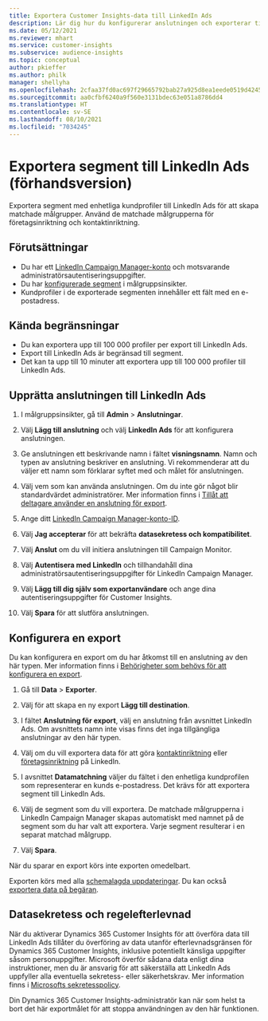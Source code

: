 ```yaml
---
title: Exportera Customer Insights-data till LinkedIn Ads
description: Lär dig hur du konfigurerar anslutningen och exporterar till LinkedIn Ads.
ms.date: 05/12/2021
ms.reviewer: mhart
ms.service: customer-insights
ms.subservice: audience-insights
ms.topic: conceptual
author: pkieffer
ms.author: philk
manager: shellyha
ms.openlocfilehash: 2cfaa37fd0ac697f29665792bab27a925d8ea1eede0519d424524a7e5accbfeb
ms.sourcegitcommit: aa0cfbf6240a9f560e3131bdec63e051a8786dd4
ms.translationtype: HT
ms.contentlocale: sv-SE
ms.lasthandoff: 08/10/2021
ms.locfileid: "7034245"
---
```

# <a name="export-segments-to-linkedin-ads-preview"></a>Exportera segment till LinkedIn Ads (förhandsversion)

Exportera segment med enhetliga kundprofiler till LinkedIn Ads för att skapa matchade målgrupper. Använd de matchade målgrupperna för företagsinriktning och kontaktinriktning.

## <a name="prerequisites"></a>Förutsättningar

-   Du har ett [LinkedIn Campaign Manager-konto](https://business.linkedin.com/marketing-solutions/ads) och motsvarande administratörsautentiseringsuppgifter.
-   Du har [konfigurerade segment](segments.md) i målgruppsinsikter.
-   Kundprofiler i de exporterade segmenten innehåller ett fält med en e-postadress.

## <a name="known-limitations"></a>Kända begränsningar

- Du kan exportera upp till 100 000 profiler per export till LinkedIn Ads.
- Export till LinkedIn Ads är begränsad till segment.
- Det kan ta upp till 10 minuter att exportera upp till 100 000 profiler till LinkedIn Ads. 

## <a name="set-up-the-connection-to-linkedin-ads"></a>Upprätta anslutningen till LinkedIn Ads

1. I målgruppsinsikter, gå till **Admin** > **Anslutningar**.

1. Välj **Lägg till anslutning** och välj **LinkedIn Ads** för att konfigurera anslutningen.

1. Ge anslutningen ett beskrivande namn i fältet **visningsnamn**. Namn och typen av anslutning beskriver en anslutning. Vi rekommenderar att du väljer ett namn som förklarar syftet med och målet för anslutningen.

1. Välj vem som kan använda anslutningen. Om du inte gör något blir standardvärdet administratörer. Mer information finns i [Tillåt att deltagare använder en anslutning för export](connections.md#allow-contributors-to-use-a-connection-for-exports).

1. Ange ditt [LinkedIn Campaign Manager-konto-ID](https://www.linkedin.com/help/lms/answer/a424270).

1. Välj **Jag accepterar** för att bekräfta **datasekretess och kompatibilitet**.

1. Välj **Anslut** om du vill initiera anslutningen till Campaign Monitor.

1. Välj **Autentisera med LinkedIn** och tillhandahåll dina administratörsautentiseringsuppgifter för LinkedIn Campaign Manager.

1. Välj **Lägg till dig själv som exportanvändare** och ange dina autentiseringsuppgifter för Customer Insights.

1. Välj **Spara** för att slutföra anslutningen.

## <a name="configure-an-export"></a>Konfigurera en export

Du kan konfigurera en export om du har åtkomst till en anslutning av den här typen. Mer information finns i [Behörigheter som behövs för att konfigurera en export](export-destinations.md#set-up-a-new-export).

1. Gå till **Data** > **Exporter**.

1. Välj för att skapa en ny export **Lägg till destination**.

1. I fältet **Anslutning för export**, välj en anslutning från avsnittet LinkedIn Ads. Om avsnittets namn inte visas finns det inga tillgängliga anslutningar av den här typen.

1. Välj om du vill exportera data för att göra [kontaktinriktning](https://business.linkedin.com/marketing-solutions/ad-targeting/contact-targeting) eller [företagsinriktning](https://business.linkedin.com/marketing-solutions/ad-targeting/account-targeting) på LinkedIn. 

1. I avsnittet **Datamatchning** väljer du fältet i den enhetliga kundprofilen som representerar en kunds e-postadress. Det krävs för att exportera segment till LinkedIn Ads.

1. Välj de segment som du vill exportera. De matchade målgrupperna i LinkedIn Campaign Manager skapas automatiskt med namnet på de segment som du har valt att exportera. Varje segment resulterar i en separat matchad målgrupp. 

1. Välj **Spara**.

När du sparar en export körs inte exporten omedelbart.

Exporten körs med alla [schemalagda uppdateringar](system.md#schedule-tab). Du kan också [exportera data på begäran](export-destinations.md#run-exports-on-demand). 


## <a name="data-privacy-and-compliance"></a>Datasekretess och regelefterlevnad

När du aktiverar Dynamics 365 Customer Insights för att överföra data till LinkedIn Ads tillåter du överföring av data utanför efterlevnadsgränsen för Dynamics 365 Customer Insights, inklusive potentiellt känsliga uppgifter såsom personuppgifter. Microsoft överför sådana data enligt dina instruktioner, men du är ansvarig för att säkerställa att LinkedIn Ads uppfyller alla eventuella sekretess- eller säkerhetskrav. Mer information finns i [Microsofts sekretesspolicy](https://go.microsoft.com/fwlink/?linkid=396732).

Din Dynamics 365 Customer Insights-administratör kan när som helst ta bort det här exportmålet för att stoppa användningen av den här funktionen.
